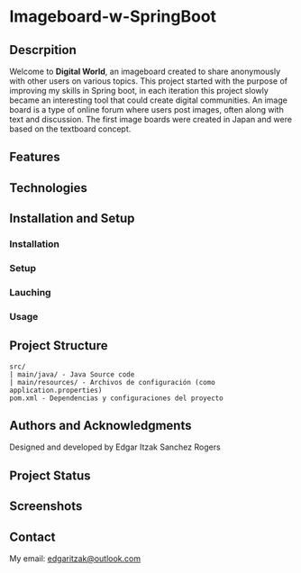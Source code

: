 # Imageboard-w-SpringBoot

## Descrpition
Welcome to **Digital World**, an imageboard created to share anonymously with other users on various topics. This project started with the purpose of improving my skills in Spring boot, in each iteration this project slowly became an interesting tool that could create digital communities. An image board is a type of online forum where users post images, often along with text and discussion. The first image boards were created in Japan and were based on the textboard concept.
## Features

## Technologies

## Installation and Setup

### Installation
### Setup
### Lauching
### Usage

## Project Structure
```
src/
| main/java/ - Java Source code
| main/resources/ - Archivos de configuración (como application.properties)
pom.xml - Dependencias y configuraciones del proyecto 
```
## Authors and Acknowledgments
Designed and developed by Edgar Itzak Sanchez Rogers

## Project Status
## Screenshots
## Contact
My email: edgaritzak@outlook.com
